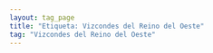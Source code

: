 ```yaml
---
layout: tag_page
title: "Etiqueta: Vizcondes del Reino del Oeste"
tag: "Vizcondes del Reino del Oeste"
---
```

